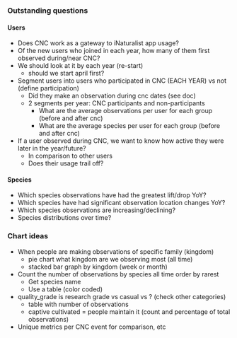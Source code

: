 ### Outstanding questions

#### Users
- Does CNC work as a gateway to iNaturalist app usage?
- Of the new users who joined in each year, how many of them first observed during/near CNC?
- We should look at it by each year (re-start)
    - should we start april first?
- Segment users into users who participated in CNC (EACH YEAR) vs not (define participation)
    - Did they make an observation during cnc dates (see doc)
    - 2 segments per year: CNC participants and non-participants
        - What are the average observations per user for each group (before and after cnc)
        - What are the average species per user for each group (before and after cnc)
- If a user observed during CNC, we want to know how active they were later in the year/future?
    - In comparison to other users
    - Does their usage trail off?

#### Species
- Which species observations have had the greatest lift/drop YoY?
- Which species have had significant observation location changes YoY?
- Which species observations are increasing/declining?
- Species distributions over time?

### Chart ideas

- When people are making observations of specific family (kingdom)
    - pie chart what kingdom are we observing most (all time)
    - stacked bar graph by kingdom (week or month)
- Count the number of observations by species all time order by rarest
    - Get species name
    - Use a table (color coded)
- quality_grade is research grade vs casual vs ? (check other categories)
    - table with number of observations
    - captive cultivated = people maintain it (count and percentage of total observations)
- Unique metrics per CNC event for comparison, etc
